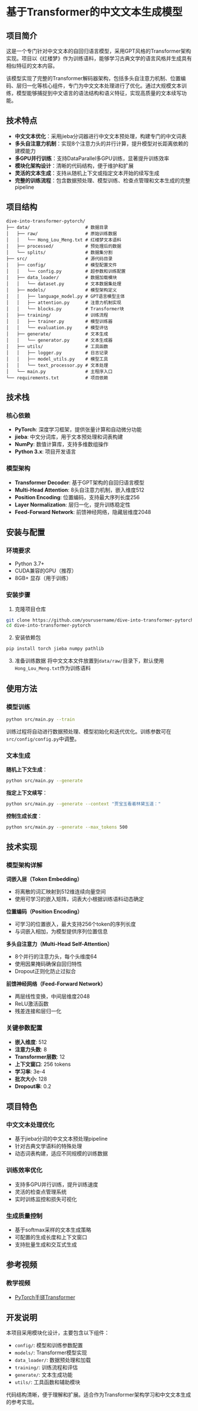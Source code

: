 
# 基于Transformer的中文文本生成模型

## 项目简介

这是一个专门针对中文文本的自回归语言模型，采用GPT风格的Transformer架构实现。项目以《红楼梦》作为训练语料，能够学习古典文学的语言风格并生成具有相似特征的文本内容。

该模型实现了完整的Transformer解码器架构，包括多头自注意力机制、位置编码、层归一化等核心组件，专门为中文文本处理进行了优化。通过大规模文本训练，模型能够捕捉到中文语言的语法结构和语义特征，实现高质量的文本续写功能。

## 技术特点

- **中文文本优化**：采用jieba分词器进行中文文本预处理，构建专门的中文词表
- **多头自注意力机制**：实现8个注意力头的并行计算，提升模型对长距离依赖的建模能力
- **多GPU并行训练**：支持DataParallel多GPU训练，显著提升训练效率
- **模块化架构设计**：清晰的代码结构，便于维护和扩展
- **灵活的文本生成**：支持从随机上下文或指定文本开始的续写生成
- **完整的训练流程**：包含数据预处理、模型训练、检查点管理和文本生成的完整pipeline

## 项目结构

```
dive-into-transformer-pytorch/
├── data/                     # 数据目录
│   ├── raw/                  # 原始训练数据
│   │   └── Hong_Lou_Meng.txt # 红楼梦文本语料
│   ├── processed/            # 预处理后的数据
│   └── splits/               # 数据集分割
├── src/                      # 源代码目录
│   ├── config/               # 模型配置文件
│   │   └── config.py         # 超参数和训练配置
│   ├── data_loader/          # 数据加载模块
│   │   └── dataset.py        # 文本数据集处理
│   ├── models/               # 模型架构定义
│   │   ├── language_model.py # GPT语言模型主体
│   │   ├── attention.py      # 注意力机制实现
│   │   └── blocks.py         # Transformer块
│   ├── training/             # 训练流程
│   │   ├── trainer.py        # 模型训练器
│   │   └── evaluation.py     # 模型评估
│   ├── generate/             # 文本生成
│   │   └── generator.py      # 文本生成器
│   ├── utils/                # 工具函数
│   │   ├── logger.py         # 日志记录
│   │   ├── model_utils.py    # 模型工具
│   │   └── text_processor.py # 文本处理
│   └── main.py               # 主程序入口
└── requirements.txt          # 项目依赖
```

## 技术栈

### 核心依赖
- **PyTorch**: 深度学习框架，提供张量计算和自动微分功能
- **jieba**: 中文分词库，用于文本预处理和词表构建
- **NumPy**: 数值计算库，支持多维数组操作
- **Python 3.x**: 项目开发语言

### 模型架构
- **Transformer Decoder**: 基于GPT架构的自回归语言模型
- **Multi-Head Attention**: 8头自注意力机制，嵌入维度512
- **Position Encoding**: 位置编码，支持最大序列长度256
- **Layer Normalization**: 层归一化，提升训练稳定性
- **Feed-Forward Network**: 前馈神经网络，隐藏层维度2048

## 安装与配置

### 环境要求
- Python 3.7+
- CUDA兼容的GPU（推荐）
- 8GB+ 显存（用于训练）

### 安装步骤

1. 克隆项目仓库
```bash
git clone https://github.com/yourusername/dive-into-transformer-pytorch.git
cd dive-into-transformer-pytorch
```

2. 安装依赖包
```bash
pip install torch jieba numpy pathlib
```

3. 准备训练数据
将中文文本文件放置到`data/raw/`目录下，默认使用`Hong_Lou_Meng.txt`作为训练语料

## 使用方法

### 模型训练
```bash
python src/main.py --train
```

训练过程将自动进行数据预处理、模型初始化和迭代优化。训练参数可在`src/config/config.py`中调整。

### 文本生成

**随机上下文生成**：
```bash
python src/main.py --generate
```

**指定上下文续写**：
```bash
python src/main.py --generate --context "贾宝玉看着林黛玉道："
```

**控制生成长度**：
```bash
python src/main.py --generate --max_tokens 500
```

## 技术实现

### 模型架构详解

**词嵌入层（Token Embedding）**
- 将离散的词汇映射到512维连续向量空间
- 使用可学习的嵌入矩阵，词表大小根据训练语料动态确定

**位置编码（Position Encoding）**
- 可学习的位置嵌入，最大支持256个token的序列长度
- 与词嵌入相加，为模型提供序列位置信息

**多头自注意力（Multi-Head Self-Attention）**
- 8个并行的注意力头，每个头维度64
- 使用因果掩码确保自回归特性
- Dropout正则化防止过拟合

**前馈神经网络（Feed-Forward Network）**
- 两层线性变换，中间层维度2048
- ReLU激活函数
- 残差连接和层归一化

### 关键参数配置
- **嵌入维度**: 512
- **注意力头数**: 8
- **Transformer层数**: 12
- **上下文窗口**: 256 tokens
- **学习率**: 3e-4
- **批次大小**: 128
- **Dropout率**: 0.2

## 项目特色

### 中文文本处理优化
- 基于jieba分词的中文文本预处理pipeline
- 针对古典文学语料的特殊处理
- 动态词表构建，适应不同规模的训练数据

### 训练效率优化
- 支持多GPU并行训练，提升训练速度
- 灵活的检查点管理系统
- 实时训练监控和损失可视化

### 生成质量控制
- 基于softmax采样的文本生成策略
- 可配置的生成长度和上下文窗口
- 支持批量生成和交互式生成

## 参考视频

### 教学视频
- [PyTorch手搓Transformer](https://www.bilibili.com/video/BV1BbFaeVE4W)

## 开发说明

本项目采用模块化设计，主要包含以下组件：
- `config/`: 模型和训练参数配置
- `models/`: Transformer模型实现
- `data_loader/`: 数据预处理和加载
- `training/`: 训练流程和评估
- `generate/`: 文本生成功能
- `utils/`: 工具函数和辅助模块

代码结构清晰，便于理解和扩展。适合作为Transformer架构学习和中文文本生成的参考实现。

